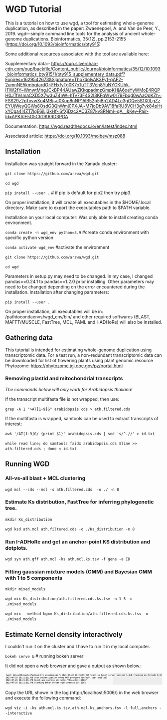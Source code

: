 # WGD Tutorial
This is a tutorial on how to use wgd, a tool for estimating whole-genome duplication, as described in the paper: Zwaenepoel, A. and Van de Peer, Y., 2019. wgd—simple command line tools for the analysis of ancient whole-genome duplications. Bioinformatics, 35(12), pp.2153-2155 (https://doi.org/10.1093/bioinformatics/bty915)

Some additional resources associated with the tool are available here: 

Supplementary data:- https://oup.silverchair-cdn.com/oup/backfile/Content_public/Journal/bioinformatics/35/12/10.1093_bioinformatics_bty915/1/bty915_supplementary_data.pdf?Expires=1629542673&Signature=Tho74olvAK3Fyf-qAF2-2umnNE5kmbqtardO~FHxfyTg0K7oTuTT3Veh8YuNYGKUhk-l11W2fY~WmwtMngJCkBP44AUawZKkqpadmzGmpKHjA6oeYyWMoE4RQPH0JTtVsmaCXD5X7w3uZ4nW~hTv73F4S2I3KFqWw0r79Fbqd0wAaOpKZh~FSS29z2pTovwXo4MBj~c0Xup8nNP15lB52p5j8h2AD4Lc3gOQe5S1X0LgZzEYUjWeyQGWs8OsdG3QhWmj0PXJA~M7joDb9AV18faRU8VCH3g7vk84pHtxYCga4l4ZT7lgE6jLj3kHf~SfXjDzc2AC3Z87kvSRNmI~gA__&Key-Pair-Id=APKAIE5G5CRDK6RD3PGA

Documentation: https://wgd.readthedocs.io/en/latest/index.html

Associated article: https://doi.org/10.1093/molbev/msz088

## Installation
Installation was straight forward in the Xanadu cluster: 

`git clone https://github.com/arzwa/wgd.git`

`cd wgd`

`pip install --user .`  # if pip is default for pip2 then try pip3.

On proper installation, it will create all executables in the $HOME/.local directory. Make sure to export the executables path to $PATH variable.

Installation on your local computer:  Was only able to install creating conda environment. 

`conda create -n wgd_env python=3.9`  #create conda environment with specific python version

`conda activate wgd_env` #activate the environment

`git clone https://github.com/arzwa/wgd.git`

`cd wgd`

Parameters in setup.py may need to be changed. In my case, I changed pandas==0.24.1 to pandas==1.2.0 prior installing.
Other parameters may need to be changed depending on the error encountered during the installation.
Installation after changing parameters:

`pip install --user .`

On proper installation, all executables will be in: /pathtocondaenvs/wgd_env/bin/ and other required softwares (BLAST, MAFFT/MUSCLE, FastTree, MCL, PAML and I-ADHoRe) will also be installed.

## Gathering data
This tutorial is intended for estimating whole-genome duplication using transcriptomic data. 
For a test run, a non-redundant transcriptomic data can be downloaded for list of flowering plants using plant genomic resource Phytozome:
https://phytozome.jgi.doe.gov/pz/portal.html

### Removing plastid and mitochondrial transcripts
*The commands below will only work for Arabidopsis thaliana!*

If the transcript multifasta file is not wrapped, then use:

`grep -A 1 ">AT[1-9]G" arabidopsis.cds > ath.filtered.cds`

If the multifasta is wrapped, samtools can be used to extract transcripts of interest:

`awk '/AT[1-9]G/ {print $1}' arabidopsis.cds | sed 's/^.//' > id.txt`

`while read line; do samtools faidx arabidopsis.cds $line >> ath.filtered.cds ; done < id.txt`

## Running WGD
### All-vs-all blast + MCL clustering

`wgd mcl --cds --mcl -s ath.filtered.cds  -o ./ -n 8`

### Estimate Ks distribution, FastTree for inferring phylogenetic tree. 
`mkdir Ks_distribution`

`wgd ksd ath.mcl ath.filtered.cds -o ./Ks_distribution -n 8`

### Run I-ADHoRe and get an anchor-point KS distribution and dotplots.

`wgd syn ath.gff ath.mcl -ks ath.mcl.ks.tsv -f gene -a ID`

### Fitting gaussian mixture models (GMM) and Bayesian GMM with 1 to 5 components

`mkdir mixed_models`

`wgd mix Ks_distribution/ath.filtered.cds.ks.tsv -n 1 5 -o ./mixed_models`

`wgd mix --method bgmm Ks_distribution/ath.filtered.cds.ks.tsv -o ./mixed_models`

## Estimate Kernel density interactively
I couldn't run it on the cluster and I have to run it in my local computer.

`bokeh serve &` # running bokeh server

It did not open a web browser and gave a output as shown below.:

![alt text](https://github.com/bshrestha0/WGD_tutorial/blob/main/bokeh_server_log.png)

Copy the URL shown in the log (http://localhost:5006/) in the web browser and execute the following command:

`wgd viz -i -ks ath.mcl.ks.tsv,ath.mcl.ks_anchors.tsv -l full,anchors --interactive `
